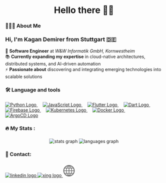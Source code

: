 <h1 align="center">Hello there 👋🏽</h1>

<h3 align="left">👨🏽‍💻  About Me</h3>

###

<p>
  <strong style="font-size: 18px;">Hi, I'm Kagan Demirer from Stuttgart 🇩🇪</strong><br><br>
  🔭 <strong>Software Engineer</strong> at <em>W&W Informatik GmbH, Kornwestheim</em><br>
  📚 <strong>Currently expanding my expertise</strong> in <span>cloud-native architectures, distributed systems, and AI-driven automation</span><br>
  ⚡ <strong>Passionate about</strong> discovering and integrating emerging technologies into scalable solutions<br>
</p>

###

<h3 align="left">🛠 Language and tools</h3>

###

<div align="left">
  <a href="https://www.python.org/" target="_blank">
    <img src="https://cdn.jsdelivr.net/gh/devicons/devicon/icons/python/python-original.svg" height="40" alt="Python Logo" />
  </a>
  <img width="12" />
  <a href="https://www.javascript.com/" target="_blank">
    <img src="https://cdn.jsdelivr.net/gh/devicons/devicon/icons/javascript/javascript-original.svg" height="40" alt="JavaScript Logo" />
  </a>
  <img width="12" />
  <a href="https://flutter.dev/" target="_blank">
    <img src="https://cdn.jsdelivr.net/gh/devicons/devicon/icons/flutter/flutter-original.svg" height="40" alt="Flutter Logo" />
  </a>
  <img width="12" />
  <a href="https://dart.dev/" target="_blank">
    <img src="https://cdn.jsdelivr.net/gh/devicons/devicon/icons/dart/dart-original.svg" height="40" alt="Dart Logo" />
  </a>
  <img width="12" />
  <a href="https://firebase.google.com/" target="_blank">
    <img src="https://cdn.jsdelivr.net/gh/devicons/devicon/icons/firebase/firebase-plain.svg" height="40" alt="Firebase Logo" />
  </a>
  <img width="12" />
  <a href="https://kubernetes.io/" target="_blank">
    <img src="https://cdn.jsdelivr.net/gh/devicons/devicon/icons/kubernetes/kubernetes-plain.svg" height="40" alt="Kubernetes Logo" />
  </a>
  <img width="12" />
  <a href="https://www.docker.com/" target="_blank">
    <img src="https://cdn.jsdelivr.net/gh/devicons/devicon/icons/docker/docker-plain-wordmark.svg" height="40" alt="Docker Logo" />
  </a>
  <img width="12" />
  <a href="https://argo-cd.readthedocs.io/" target="_blank">
    <img src="https://cdn.jsdelivr.net/gh/devicons/devicon/icons/argocd/argocd-original.svg" height="40" alt="ArgoCD Logo" />
  </a>
</div>

###

<h3 align="left">🔥   My Stats :</h3>

###

<div align="center" style="pointer-events: none;">
    <img src="https://github-readme-stats.vercel.app/api?username=KaganDemirer&hide_title=false&hide_rank=false&show_icons=true&include_all_commits=true&count_private=true&disable_animations=false&theme=dracula&locale=en&hide_border=true&order=1" height="150" alt="stats graph"  />
    <img src="https://github-readme-stats.vercel.app/api/top-langs?username=KaganDemirer&locale=en&hide_title=false&layout=compact&card_width=320&langs_count=5&theme=dracula&hide_border=true&order=2" height="150" alt="languages graph"  />
</div>

###

<h3 align="left">📱 Contact:</h3>

###

<div align="left">
  <a href="https://www.linkedin.com/in/kagandemirer/" target="_blank">
    <img src="https://raw.githubusercontent.com/maurodesouza/profile-readme-generator/master/src/assets/icons/social/linkedin/default.svg" width="52" height="40" alt="linkedin logo"  />
  </a>
<a href="https://www.xing.com/profile/Kagan_Demirer017686" target="_blank">
    <img src="https://www.iconpacks.net/icons/2/free-xing-logo-icon-2447-thumb.png" height="40" alt="xing logo" />
</a>
    <a href="https://kagandemirer.de" target="_blank">
        <img src="images/web.png" alt="web" height="40" />
    </a>

###